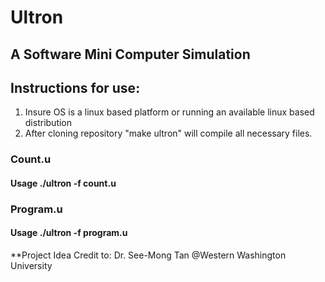 # Ultron
## A Software Mini Computer Simulation
## Instructions for use:
1. Insure OS is a linux based platform or running an available linux based distribution
2. After cloning repository "make ultron" will compile all necessary files.
### Count.u
#### Usage ./ultron -f count.u
### Program.u
#### Usage ./ultron -f program.u
**Project Idea Credit to: Dr. See-Mong Tan @Western Washington University

